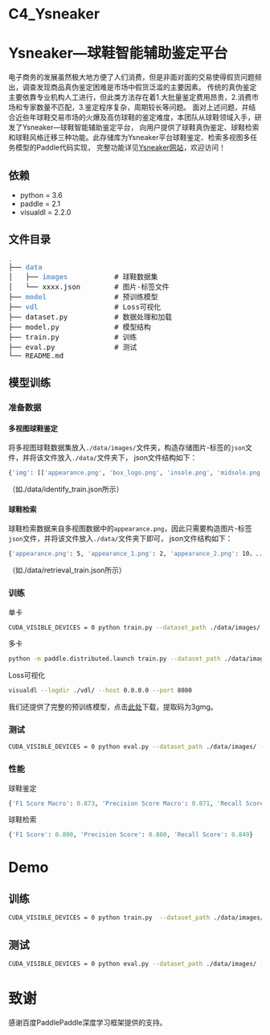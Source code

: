 # C4_Ysneaker
# Ysneaker—球鞋智能辅助鉴定平台

电子商务的发展虽然极大地方便了人们消费，但是非面对面的交易使得假货问题频出，调查发现商品真伪鉴定困难是市场中假货泛滥的主要因素。
传统的真伪鉴定主要依靠专业机构人工进行，但此类方法存在着1.大批量鉴定费用昂贵，2.消费市场和专家数量不匹配，3.鉴定程序复杂，周期较长等问题。
面对上述问题，并结合近些年球鞋交易市场的火爆及高仿球鞋的鉴定难度，本团队从球鞋领域入手，研发了Ysneaker—球鞋智能辅助鉴定平台，
向用户提供了球鞋真伪鉴定、球鞋检索和球鞋风格迁移三种功能。此存储库为Ysneaker平台球鞋鉴定、检索多视图多任务模型的Paddle代码实现，
完整功能详见[Ysneaker网站](www.ysneaker.com)，欢迎访问！

## 依赖

- python = 3.6
- paddle = 2.1
- visualdl = 2.2.0

## 文件目录
<pre>
<font color="#729FCF"><b>.</b></font>
├── <font color="#729FCF"><b>data</b></font> 
│   ├── <font color="#729FCF"><b>images</b></font>           # 球鞋数据集
│   └── xxxx.json        # 图片-标签文件
├── <font color="#729FCF"><b>model</b></font>                # 预训练模型
├── <font color="#729FCF"><b>vdl</b></font>                  # Loss可视化
├── dataset.py           # 数据处理和加载
├── model.py             # 模型结构
├── train.py             # 训练
├── eval.py              # 测试
└── README.md
</pre>

## 模型训练
### 准备数据
#### 多视图球鞋鉴定
将多视图球鞋数据集放入`./data/images/`文件夹，构造存储图片-标签的`json`文件，并将该文件放入`./data/`文件夹下，
json文件结构如下：
```bash
{'img': [['appearance.png', 'box_logo.png', 'insole.png', 'midsole.png', 'stamp.png', 'tag.png'], [...], [...], ...],'label': [1, 0, 1, ...]]}
```
（如./data/identify_train.json所示）

#### 球鞋检索
球鞋检索数据来自多视图数据中的`appearance.png`，因此只需要构造图片-标签`json`文件，并将该文件放入`./data/`文件夹下即可，
json文件结构如下：
```bash
{'appearance.png': 5, 'appearance_1.png': 2, 'appearance_2.png': 10，......}
```
（如./data/retrieval_train.json所示）

### 训练
单卡 
```bash
CUDA_VISIBLE_DEVICES = 0 python train.py --dataset_path ./data/images/ --identify_path_train ./data/xxxx.json --retrieval_path_train ./data/xxxx.json --identify_path_val ./data/xxxx.json --retrieval_path_val  ./data/xxxx.json --batch_size xx --epoch xx
```
多卡 
```bash
python -m paddle.distributed.launch train.py --dataset_path ./data/images/ --identify_path_train ./data/xxxx.json --retrieval_path_train ./data/xxxx.json --identify_path_val ./data/xxxx.json --retrieval_path_val  ./data/xxxx.json --batch_size xx --epoch xx
```
Loss可视化 
```bash
visualdl --logdir ./vdl/ --host 0.0.0.0 --port 8080
```
我们还提供了完整的预训练模型，点击[此处](https://pan.baidu.com/s/1mfKTbYRrjGDOIS2Wat9Vtw )下载，提取码为3gmg。

### 测试
```bash
CUDA_VISIBLE_DEVICES = 0 python eval.py --dataset_path ./data/images/ --identify_path_test ./data/xxxx.json --retrieval_path_test ./data/xxxx.json --batch_size xx
```

### 性能
球鞋鉴定
```python
{'F1 Score Macro': 0.873, 'Precision Score Macro': 0.871, 'Recall Score Macro': 0.874}
```
球鞋检索
```python
{'F1 Score': 0.800, 'Precision Score': 0.800, 'Recall Score': 0.849}
```

# Demo
## 训练
```bash
CUDA_VISIBLE_DEVICES = 0 python train.py  --dataset_path ./data/images/ --identify_path_train ./data/identify_train.json --retrieval_path_train ./data/retrieval_train.json  --identify_path_val ./data/identify_val.json --retrieval_path_val  ./data/retrieval_val.json --batch_size 1 --epoch 10
```

## 测试
```bash
CUDA_VISIBLE_DEVICES = 0 python eval.py --dataset_path ./data/images/ --identify_path_test ./data/identify_test.json --retrieval_path_test  ./data/retrieval_test.json --batch_size 1
```

# 致谢
感谢百度PaddlePaddle深度学习框架提供的支持。
